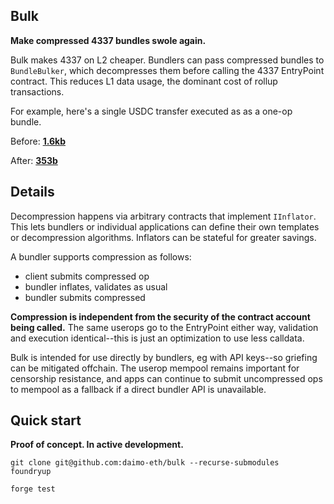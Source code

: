 ## Bulk

**Make compressed 4337 bundles swole again.**

Bulk makes 4337 on L2 cheaper. Bundlers can pass compressed bundles to `BundleBulker`, which decompresses them before calling the 4337 EntryPoint contract. This reduces L1 data usage, the dominant cost of rollup transactions.

For example, here's a single USDC transfer executed as as a one-op bundle.

Before: [**1.6kb**](https://twitter.com/adietrichs/status/1725280716290773117)

After: [**353b**](https://docs.google.com/spreadsheets/d/1rf3AJMmm9BCkBsmQiRq4yP3Zhne9vIW-ib0Dp4QD2Tw/edit)

## Details

Decompression happens via arbitrary contracts that implement `IInflator`. This lets bundlers or individual applications can define their own templates or decompression algorithms. Inflators can be stateful for greater savings.

A bundler supports compression as follows:
- client submits compressed op
- bundler inflates, validates as usual
- bundler submits compressed

**Compression is independent from the security of the contract account being called.** The same userops go to the EntryPoint either way, validation and execution identical--this is just an optimization to use less calldata.

Bulk is intended for use directly by bundlers, eg with API keys--so griefing can be mitigated offchain. The userop mempool remains important for censorship resistance, and apps can continue to submit uncompressed ops to mempool as a fallback if a direct bundler API is unavailable.


## Quick start

**Proof of concept. In active development.**

```
git clone git@github.com:daimo-eth/bulk --recurse-submodules
foundryup
```

```
forge test
```

